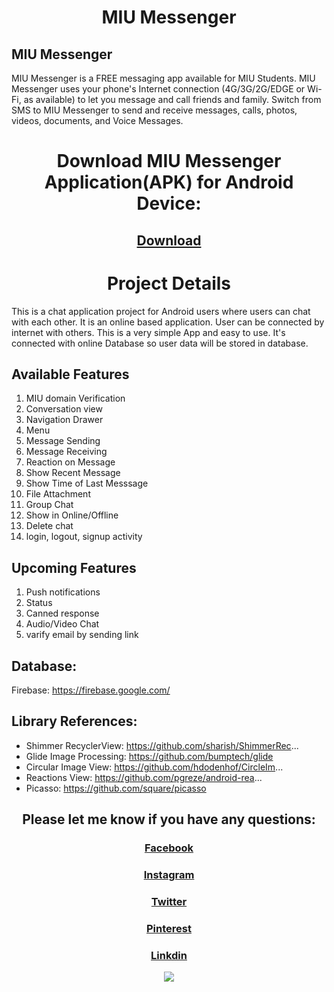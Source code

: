 <h1 align="center">MIU Messenger</h1>


## MIU Messenger
 MIU Messenger is a FREE messaging app available for MIU Students.  MIU Messenger uses your phone's Internet connection (4G/3G/2G/EDGE or Wi-Fi, as available) to let you message and call friends and family. Switch from SMS to  MIU Messenger to send and receive messages, calls, photos, videos, documents, and Voice Messages.


<p align="center">

 
</p>


<h1 align="center"> Download  MIU Messenger Application(APK) for Android Device: </h1>

## [<p align="center">Download</p>](https://drive.google.com/drive/folders/1O4hxKkPCaFLBFRyIO_L3kXaf4_-OmebL?usp=sharing) 


<h1 align="center"> Project Details </h1>
This is a chat application project for Android users where users can chat with each other. It is an online based application. User can be connected by internet with others. This is a very simple App and easy to use. It's connected with online Database so user data will be stored in database.

## Available Features
 
   1. MIU domain Verification 
   2. Conversation view
   3. Navigation Drawer
   4. Menu
   5. Message Sending
   6. Message Receiving
   7. Reaction on Message
   10. Show Recent Message
   11. Show Time of Last Messsage
   12. File Attachment
   13. Group Chat 
   14. Show in Online/Offline
   15. Delete chat 
   16. login, logout, signup activity
 
   
   
  
   

## Upcoming Features

   1. Push notifications
   2. Status 
   3. Canned response  
   4. Audio/Video Chat
   5. varify email by sending link

## Database:
  Firebase: https://firebase.google.com/
  

## Library References:
  * Shimmer RecyclerView: https://github.com/sharish/ShimmerRec...  
  * Glide Image Processing: https://github.com/bumptech/glide  
  * Circular Image View: https://github.com/hdodenhof/CircleIm...  
  * Reactions View: https://github.com/pgreze/android-rea...
  * Picasso: https://github.com/square/picasso


<h2 align="center"> Please let me know if you have any questions: </h2>

###   [<p align="center">Facebook</p>](https://www.facebook.com/imbodrulalam/)
###   [<p align="center">Instagram</p>](https://www.instagram.com/imbodrulalam/)
###   [<p align="center">Twitter</p>](https://twitter.com/imbodrulalam)
###   [<p align="center">Pinterest</p>](https://www.pinterest.com/mdbodrualam/_saved/)
###   [<p align="center">Linkdin</p>](https://www.linkedin.com/in/imbodrulalam/)


<p align="center">
  <img src="https://user-images.githubusercontent.com/78319150/112040673-b210ac80-8b6f-11eb-8299-c579f3ecde7a.jpg">
</p>



 
